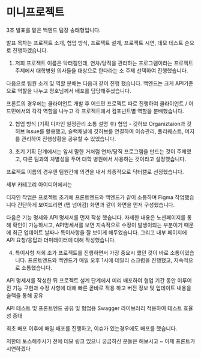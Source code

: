 # 미니프로젝트 

3조 발표를 맡은 백엔드 팀장 송태형입니다.

발표 목차는 프로젝트 소개, 협업 방식, 프로젝트 설계, 프로젝트 시연, 데모 테스트 순으로 진행하겠습니다.

1. 저희 프로젝트 이름은 닥터캘인데,
연차/당직을 관리하는 프로그램이라는 프로젝트 주제에서
대학병원 의사들을 대상으로 한다라는 소 주제 선택하여 진행했습니다.

다음으로 팀원 소개 및 역할 분배는 다음과 같이 진행 했습니다.
백엔드는 크게 API기준으로 역할을 나누고 정호님께서 배포를 담당해주셨습니다.

프론트의 경우에는
클라이언트 개발 후 어드민 프로젝트 따로 진행하여 클라이언트 / 어드민에서의 각각 역할을 나누고
각 프로젝트에서 컴포넌트별 역할을 분배했습니다.


2. 협업 방식
(기획 디자인 일정관리 소통 설명 후)
협업 - 깃허브 Organiztaion과 깃허브 Issue를 활용했고,
슬랙채널에 깃허브를 연결하여 이슈관리, 풀리퀘스트, 머지를 관리하여 진행상황을 공유할 수 있었습니다.


3. 초기 기획 단계에서는 앞서 말한 거처럼 연차/당직 프로그램을 만드는 것이 주제였고,
다른 팀과의 차별성을 두어 대학 병원에서 사용하는 것이라고 설정했습니다.

프로젝트 이름의 경우엔 팀원간에 의견을 내서 최종적으로 닥터캘로 선정했습니다.

세부 카테고리 아이디어에서는

디자인 작업은 프로젝트 초기에 프론트엔드와 백엔드가 같이 소통하며 Figma 작업했습니다
간단하게 보여드리면 (탭 넘어감) 화면과 같이 화면을 먼저 구성했습니다.

다음은 기능 명세와 API 명세서를 먼저 작성 했습니다.
자세한 내용은 노션페이지를 통해 확인이 가능하시고, 
API명세서를 보면 지속적으로 수정이 발생이되는 부분이기 때문에 최근 업데이트 날짜나 특이사항을 잘 보이게 해두었습니다.
그리고 내부 페이지에 API 요청/응답과 더미데이터에 대해 작성했습니다.



4. 특이사항 
저희 조가 프로젝트를 진행하면서 가장 중요시 했던 것이 바로 소통이였습니다.
프론트엔드와 백엔드가 매일 오후 1시에 데일리 스크럼을 진행했고, 지속적으로 소통했습니다.

API 명세서를 작성한 뒤 프로젝트 설계 단계에서 미리 배포하여 
협업 기간 동안 이루어진 기능 구현과 수정 사항에 대해 빠른 곧바로 적용 하고 버전 정보 및 업데이트 내용을 슬랙을 통해 공유


API 테스트 및 프론트엔드 공유 및 협업용 Swagger 라이브러리 적용하여 테스트 효율성 증대


최초 배포 이후에 매일 배포를 진행하고, 이슈가 있는경우에도 배포를 했습니다.


저한테 토스해주시기 전에 데모 링크 있으니 궁금하신 분들은 해보시고 ~ 이제 프론트가 시연하겠다